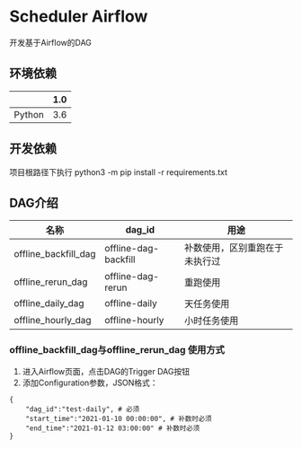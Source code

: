 # Scheduler Airflow
开发基于Airflow的DAG


## 环境依赖
| |1.0|
|----|----|
|Python|3.6|

## 开发依赖
项目根路径下执行 python3 -m pip install -r requirements.txt

## DAG介绍
|名称|dag_id|用途|
|----|----|----|
|offline_backfill_dag|offline-dag-backfill|补数使用，区别重跑在于未执行过|
|offline_rerun_dag|offline-dag-rerun|重跑使用|
|offline_daily_dag|offline-daily|天任务使用|
|offline_hourly_dag|offline-hourly|小时任务使用|

### offline_backfill_dag与offline_rerun_dag 使用方式
1. 进入Airflow页面，点击DAG的Trigger DAG按钮
2. 添加Configuration参数，JSON格式：
```
{
	"dag_id":"test-daily", # 必须
	"start_time":"2021-01-10 00:00:00", # 补数时必须
	"end_time":"2021-01-12 03:00:00" # 补数时必须
}
```